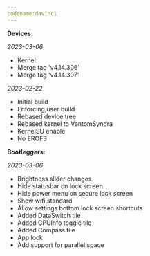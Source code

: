 ```yaml
---
codename:davinci
---
```


**Devices:**

*2023-03-06*
- Kernel: 
- Merge tag 'v4.14.306' 
- Merge tag 'v4.14.307' 


*2023-02-22*

- Initial build
- Enforcing,user build
- Rebased device tree
- Rebased kernel to VantomSyndra
- KernelSU enable
- No EROFS 

**Bootleggers:**

*2023-03-06*

- Brightness slider changes
- Hide statusbar on lock screen
- Hide power menu on secure lock screen
- Show wifi standard
- Allow settings bottom lock screen shortcuts
- Added DataSwitch tile 
- Added CPUInfo toggle tile
- Added Compass tile
- App lock
- Add support for parallel space